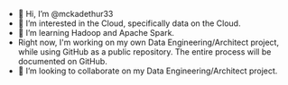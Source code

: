 - 👋 Hi, I’m @mckadethur33
- 👀 I’m interested in the Cloud, specifically data on the Cloud.
- 🌱 I’m learning Hadoop and Apache Spark.
- Right now, I'm working on my own Data Engineering/Architect project, while using GitHub as a public repository. The entire process will be documented on GitHub.
- 💞️ I’m looking to collaborate on my Data Engineering/Architect project.



